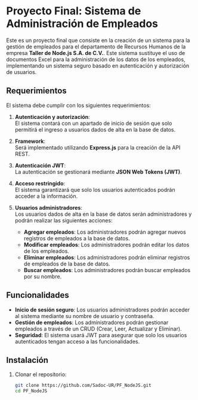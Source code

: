 # Proyecto Final: Sistema de Administración de Empleados

Este es un proyecto final que consiste en la creación de un sistema para la gestión de empleados para el departamento de Recursos Humanos de la empresa **Taller de Node.js S.A. de C.V.**. Este sistema sustituye el uso de documentos Excel para la administración de los datos de los empleados, implementando un sistema seguro basado en autenticación y autorización de usuarios.

## Requerimientos

El sistema debe cumplir con los siguientes requerimientos:

1. **Autenticación y autorización**:  
   El sistema contará con un apartado de inicio de sesión que solo permitirá el ingreso a usuarios dados de alta en la base de datos.

2. **Framework**:  
   Será implementado utilizando **Express.js** para la creación de la API REST.

3. **Autenticación JWT**:  
   La autenticación se gestionará mediante **JSON Web Tokens (JWT)**.

4. **Acceso restringido**:  
   El sistema garantizará que solo los usuarios autenticados podrán acceder a la información.

5. **Usuarios administradores**:  
   Los usuarios dados de alta en la base de datos serán administradores y podrán realizar las siguientes acciones:
   - **Agregar empleados**: Los administradores podrán agregar nuevos registros de empleados a la base de datos.
   - **Modificar empleados**: Los administradores podrán editar los datos de los empleados.
   - **Eliminar empleados**: Los administradores podrán eliminar registros de empleados de la base de datos.
   - **Buscar empleados**: Los administradores podrán buscar empleados por su nombre.

## Funcionalidades

- **Inicio de sesión seguro**: Los usuarios administradores podrán acceder al sistema mediante su nombre de usuario y contraseña.
- **Gestión de empleados**: Los administradores podrán gestionar empleados a través de un CRUD (Crear, Leer, Actualizar y Eliminar).
- **Seguridad**: El sistema usará JWT para asegurar que solo los usuarios autenticados tengan acceso a las funcionalidades.

## Instalación

1. Clonar el repositorio:

   ```bash
   git clone https://github.com/Sadoc-UR/PF_NodeJS.git
   cd PF_NodeJS
